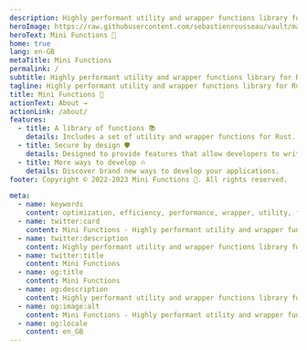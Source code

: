 ```yaml
---
description: Highly performant utility and wrapper functions library for Rust
heroImage: https://raw.githubusercontent.com/sebastienrousseau/vault/main/assets/logos/logo-mini-functions.svg
heroText: Mini Functions 🦀
home: true
lang: en-GB
metaTitle: Mini Functions
permalink: /
subtitle: Highly performant utility and wrapper functions library for Rust
tagline: Highly performant utility and wrapper functions library for Rust
title: Mini Functions 🦀
actionText: About →
actionLink: /about/
features:
  - title: A library of functions 📚
    details: Includes a set of utility and wrapper functions for Rust.
  - title: Secure by design 🛡️
    details: Designed to provide features that allow developers to write secure and reliable code.
  - title: More ways to develop 🔥
    details: Discover brand new ways to develop your applications.
footer: Copyright © 2022-2023 Mini Functions 🦀. All rights reserved.

meta:
  - name: keywords
    content: optimization, efficiency, performance, wrapper, utility, functions, library, rust, high-level, abstractions
  - name: twitter:card
    content: Mini Functions - Highly performant utility and wrapper functions library for Rust.
  - name: twitter:description
    content: Highly performant utility and wrapper functions library for Rust
  - name: twitter:title
    content: Mini Functions
  - name: og:title
    content: Mini Functions
  - name: og:description
    content: Highly performant utility and wrapper functions library for Rust
  - name: og:image:alt
    content: Mini Functions - Highly performant utility and wrapper functions library for Rust.
  - name: og:locale
    content: en_GB
---
```

